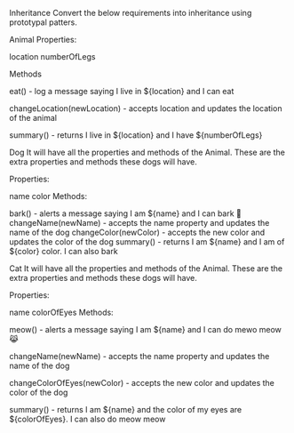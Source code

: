 Inheritance
Convert the below requirements into inheritance using prototypal patters.

Animal
Properties:

location
numberOfLegs

Methods

eat() - log a message saying I live in ${location} and I can eat

changeLocation(newLocation) - accepts location and updates the location of the animal

summary() - returns I live in ${location} and I have ${numberOfLegs}

Dog
It will have all the properties and methods of the Animal. These are the extra properties and methods these dogs will have.

Properties:

name
color
Methods:

bark() - alerts a message saying I am ${name} and I can bark 🐶
changeName(newName) - accepts the name property and updates the name of the dog
changeColor(newColor) - accepts the new color and updates the color of the dog
summary() - returns I am ${name} and I am of ${color} color. I can also bark

Cat
It will have all the properties and methods of the Animal. These are the extra properties and methods these dogs will have.

Properties:

name
colorOfEyes
Methods:

meow() - alerts a message saying I am ${name} and I can do mewo meow 😹

changeName(newName) - accepts the name property and updates the name of the dog

changeColorOfEyes(newColor) - accepts the new color and updates the color of the dog

summary() - returns I am ${name} and the color of my eyes are ${colorOfEyes}. I can also do meow meow
